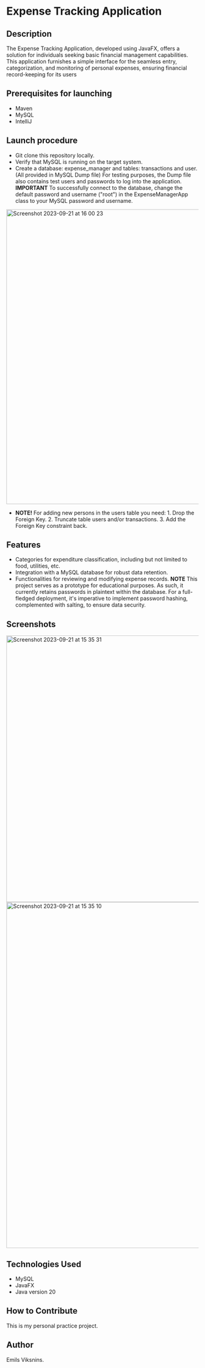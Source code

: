 # Expense Tracking Application


## Description
The Expense Tracking Application, developed using JavaFX, offers a solution for individuals seeking basic financial management capabilities.
This application furnishes a simple interface for the seamless entry, categorization, and monitoring of personal expenses, ensuring financial record-keeping for its users

## Prerequisites for launching
 - Maven
 - MySQL
 - IntelliJ 

## Launch procedure
- Git clone this repository locally.
- Verify that MySQL is running on the target system.
- Create a database: expense_manager and tables: transactions and user. (All provided in MySQL Dump file)
For testing purposes, the Dump file also contains test users and passwords to log into the application. 
**IMPORTANT** To successfully connect to the database, change the default password and username ("root") in the ExpenseManagerApp class to your MySQL password and username.

<img width="772" alt="Screenshot 2023-09-21 at 16 00 23" src="https://github.com/emilsViksnins/Practical_Project/assets/135007928/013dad30-375c-4c9d-90d3-288cec42b5dc">


- **NOTE!** For adding new persons in the users table you need:
       1. Drop the Foreign Key.
       2. Truncate table users and/or transactions.
       3. Add the Foreign Key constraint back.

## Features
- Categories for expenditure classification, including but not limited to food, utilities, etc.
- Integration with a MySQL database for robust data retention.
- Functionalities for reviewing and modifying expense records.
**NOTE** This project serves as a prototype for educational purposes. As such, it currently retains passwords in plaintext within the database.
For a full-fledged deployment, it's imperative to implement password hashing, complemented with salting, to ensure data security.
## Screenshots

<img width="698" alt="Screenshot 2023-09-21 at 15 35 31" src="https://github.com/emilsViksnins/Practical_Project/assets/135007928/880f2196-b7d3-4b71-8e6a-72ec057d8e79">


<img width="906" alt="Screenshot 2023-09-21 at 15 35 10" src="https://github.com/emilsViksnins/Practical_Project/assets/135007928/f5538527-3f98-4389-a412-9bb364447933">

## Technologies Used

- MySQL
- JavaFX
- Java version 20


## How to Contribute
This is my personal practice project.

## Author
Emils Viksnins.


